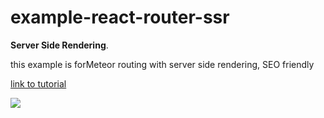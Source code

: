# example-react-router-ssr

**Server Side Rendering**.

this example is forMeteor routing with server side rendering, SEO friendly



[link to tutorial](https://medium.com/@pratamasetyaaji/bagaimana-saya-menerapkan-server-side-rendering-pada-react-meteor-js-68631b83775e#.ldc0b15z3)

![](http://i.giphy.com/1axs9Kjhuut44.gif)
